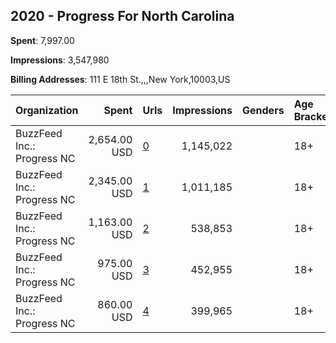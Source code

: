 ## 2020 - Progress For North Carolina 
**Spent**: 7,997.00

**Impressions**: 3,547,980

**Billing Addresses**: 111 E 18th St.,,,New York,10003,US

|Organization|Spent|Urls|Impressions|Genders|Age Brackets|Country Codes|
|:---|---:|:---|---:|:---|:---|:---|
|BuzzFeed Inc.: Progress NC|2,654.00 USD|[0](https://www.snap.com/political-ads/asset/bb1a4911d6ed2b7662fba6a4610c1773859fae7bdf03b4c3c9119afa163768ca?mediaType=mp4)|1,145,022||18+|united states|
|BuzzFeed Inc.: Progress NC|2,345.00 USD|[1](https://www.snap.com/political-ads/asset/80e505fa83899e5fa2d4b52c6f0b267322999b63c290632dda4e8f9d7ece1009?mediaType=mp4)|1,011,185||18+|united states|
|BuzzFeed Inc.: Progress NC|1,163.00 USD|[2](https://www.snap.com/political-ads/asset/c3d60b9be7acebe78fd1db8285c6c4506aa505015c5d0a743e6ed14b52c890e3?mediaType=png)|538,853||18+|united states|
|BuzzFeed Inc.: Progress NC|975.00 USD|[3](https://www.snap.com/political-ads/asset/8c3c31db2c149d149266cb70993c33edca338be64c1b1a9d5a1a2182627c80e6?mediaType=png)|452,955||18+|united states|
|BuzzFeed Inc.: Progress NC|860.00 USD|[4](https://www.snap.com/political-ads/asset/65464070120bfcbcd0a7cd7590ad72bd1651628fafff2b46302ee913a9580af8?mediaType=mp4)|399,965||18+|united states|
